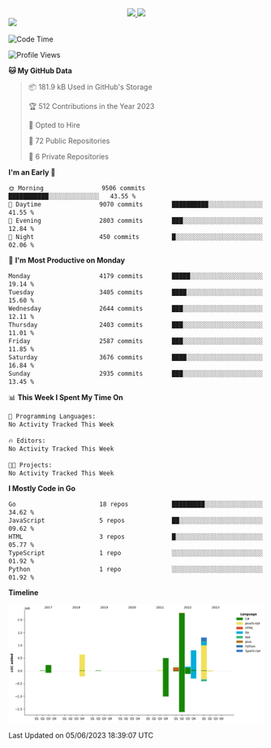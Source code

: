 <div align="center">
  <a href="https://github.com/arielsrv">
    <img height="180em" src="https://github-readme-stats.vercel.app/api?username=arielsrv&show_icons=true&theme=radical&include_all_commits=true&count_private=true"/>
    <img height="180em" src="https://github-readme-stats.vercel.app/api/top-langs/?username=arielsrv&layout=compact&langs_count=10&theme=radical"/>
 </a>
</div>

<div>
  <a href="https://www.linkedin.com/in/arielpineiro/" target="_blank">
    <img src="https://img.shields.io/badge/-LinkedIn-%230077B5?style=for-the-badge&logo=linkedin&logoColor=white" target="_blank">
  </a>
</div>

<!--START_SECTION:waka-->
![Code Time](http://img.shields.io/badge/Code%20Time-0%20secs-blue)

![Profile Views](http://img.shields.io/badge/Profile%20Views-0-blue)

**🐱 My GitHub Data** 

> 📦 181.9 kB Used in GitHub's Storage 
 > 
> 🏆 512 Contributions in the Year 2023
 > 
> 💼 Opted to Hire
 > 
> 📜 72 Public Repositories 
 > 
> 🔑 6 Private Repositories 
 > 
**I'm an Early 🐤** 

```text
🌞 Morning                9506 commits        ███████████░░░░░░░░░░░░░░   43.55 % 
🌆 Daytime                9070 commits        ██████████░░░░░░░░░░░░░░░   41.55 % 
🌃 Evening                2803 commits        ███░░░░░░░░░░░░░░░░░░░░░░   12.84 % 
🌙 Night                  450 commits         █░░░░░░░░░░░░░░░░░░░░░░░░   02.06 % 
```
📅 **I'm Most Productive on Monday** 

```text
Monday                   4179 commits        █████░░░░░░░░░░░░░░░░░░░░   19.14 % 
Tuesday                  3405 commits        ████░░░░░░░░░░░░░░░░░░░░░   15.60 % 
Wednesday                2644 commits        ███░░░░░░░░░░░░░░░░░░░░░░   12.11 % 
Thursday                 2403 commits        ███░░░░░░░░░░░░░░░░░░░░░░   11.01 % 
Friday                   2587 commits        ███░░░░░░░░░░░░░░░░░░░░░░   11.85 % 
Saturday                 3676 commits        ████░░░░░░░░░░░░░░░░░░░░░   16.84 % 
Sunday                   2935 commits        ███░░░░░░░░░░░░░░░░░░░░░░   13.45 % 
```


📊 **This Week I Spent My Time On** 

```text
💬 Programming Languages: 
No Activity Tracked This Week

🔥 Editors: 
No Activity Tracked This Week

🐱‍💻 Projects: 
No Activity Tracked This Week
```

**I Mostly Code in Go** 

```text
Go                       18 repos            █████████░░░░░░░░░░░░░░░░   34.62 % 
JavaScript               5 repos             ██░░░░░░░░░░░░░░░░░░░░░░░   09.62 % 
HTML                     3 repos             █░░░░░░░░░░░░░░░░░░░░░░░░   05.77 % 
TypeScript               1 repo              ░░░░░░░░░░░░░░░░░░░░░░░░░   01.92 % 
Python                   1 repo              ░░░░░░░░░░░░░░░░░░░░░░░░░   01.92 % 
```



**Timeline**

![Lines of Code chart](https://raw.githubusercontent.com/arielsrv/arielsrv/main/assets/bar_graph.png)


 Last Updated on 05/06/2023 18:39:07 UTC
<!--END_SECTION:waka-->
